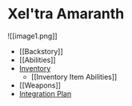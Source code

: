 # Xel'tra Amaranth

![[image1.png]]

* [[Backstory]]
* [[Abilities]]
* [Inventory](https://docs.google.com/spreadsheets/d/1ePL_K2L5kKKN1bwJUj2ZZQVZvK0pgaBQHMWX3PuoJ4s/edit?usp=sharing)
  * [[Inventory Item Abilities]]
* [[Weapons]]
* [Integration Plan](https://docs.google.com/document/d/1ibul3uQQ94Tnucp6P8Att-nO9sS7fAXLEgy7BXgDHKA/edit?usp=sharing)